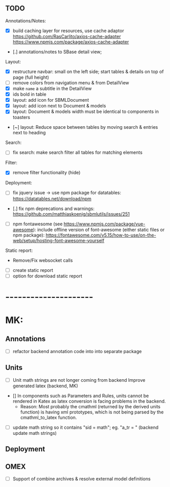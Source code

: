 ## TODO

Annotations/Notes:
- [x] build caching layer for resources, use cache adaptor
  https://github.com/RasCarlito/axios-cache-adapter
  https://www.npmjs.com/package/axios-cache-adapter
- [.] annotations/notes to SBase detail view;

Layout:
- [x] restructure navbar: small on the left side; start tables & details on top of page (full height)
- [ ] remove colors from navigation menu & from DetailView
- [x] make `name` a subtitle in the DetailView
- [x] ids bold in table
- [x] layout: add icon for SBMLDocument
- [x] layout: add icon next to Document & models
- [x] layout: Document & models width must be identical to components in toasters
- [~] layout: Reduce space between tables by moving search & entries next to heading

Search:
- [ ] fix search: make search filter all tables for matching elements

Filter:
- [x] remove filter functionality (hide)

Deployment:
- [ ] fix jquery issue -> use npm package for datatables: https://datatables.net/download/npm
- [.] fix npm deprecations and warnings: https://github.com/matthiaskoenig/sbmlutils/issues/251
- [ ] npm fontawesome (see https://www.npmjs.com/package/vue-awesome): include offline version of font-awesome (either static files or npm package): https://fontawesome.com/v5.15/how-to-use/on-the-web/setup/hosting-font-awesome-yourself

Static report:
- Remove/Fix websocket calls
- [ ] create static report 
- [ ] option for download static report
  
# ---------------------    
# MK:
## Annotations
- [ ] refactor backend annotation code into into separate package

## Units
- [ ] Unit math strings are not longer coming from backend
Improve generated latex (backend, MK)
- [] In components such as Parameters and Rules, units cannot be rendered in Katex as latex conversion is facing problems in the backend.
    - Reason: Most probably the cmathml (returned by the derived units function) is having xml prototypes, which is not being parsed by the cmathml_to_latex function. 
- [ ] update math string so it contains "sid = math"; eg. "a_tr = " (backend update math strings)

## Deployment

## OMEX
- [ ] Support of combine archives & resolve external model definitions
